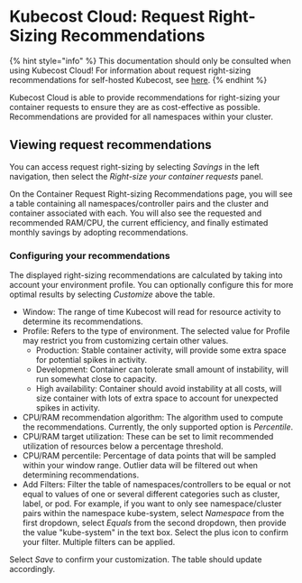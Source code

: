 # Kubecost Cloud: Request Right-Sizing Recommendations

{% hint style="info" %}
This documentation should only be consulted when using Kubecost Cloud! For information about request right-sizing recommendations for self-hosted Kubecost, see [here](/using-kubecost/navigating-the-kubecost-ui/savings/container-request-right-sizing-recommendations.md).
{% endhint %}

Kubecost Cloud is able to provide recommendations for right-sizing your container requests to ensure they are as cost-effective as possible. Recommendations are provided for all namespaces within your cluster.

## Viewing request recommendations

You can access request right-sizing by selecting _Savings_ in the left navigation, then select the _Right-size your container requests_ panel.

On the Container Request Right-sizing Recommendations page, you will see a table containing all namespaces/controller pairs and the cluster and container associated with each. You will also see the requested and recommended RAM/CPU, the current efficiency, and finally estimated monthly savings by adopting recommendations.

### Configuring your recommendations

The displayed right-sizing recommendations are calculated by taking into account your environment profile. You can optionally configure this for more optimal results by selecting _Customize_ above the table.
* Window: The range of time Kubecost will read for resource activity to determine its recommendations.
* Profile: Refers to the type of environment. The selected value for Profile may restrict you from customizing certain other values.
  * Production: Stable container activity, will provide some extra space for potential spikes in activity.
  * Development: Container can tolerate small amount of instability, will run somewhat close to capacity.
  * High availability: Container should avoid instability at all costs, will size container with lots of extra space to account for unexpected spikes in activity.
* CPU/RAM recommendation algorithm: The algorithm used to compute the recommendations. Currently, the only supported option is _Percentile_.
* CPU/RAM target utilization: These can be set to limit recommended utilization of resources below a percentage threshold.
* CPU/RAM percentile: Percentage of data points that will be sampled within your window range. Outlier data will be filtered out when determining recommendations.
* Add Filters: Filter the table of namespaces/controllers to be equal or not equal to values of one or several different categories such as cluster, label, or pod. For example, if you want to only see namespace/cluster pairs within the namespace kube-system, select _Namespace_ from the first dropdown, select _Equals_ from the second dropdown, then provide the value "kube-system" in the text box. Select the plus icon to confirm your filter. Multiple filters can be applied.

Select _Save_ to confirm your customization. The table should update accordingly.
